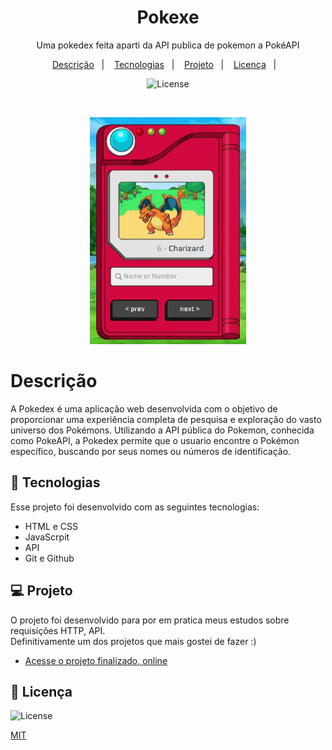 <h1 align="center"> Pokexe </h1>

<p align="center">Uma pokedex feita aparti da API publica de pokemon a PokéAPI<br/>
</p>

<p align="center">
  <a href="#-descrição">Descrição</a>&nbsp;&nbsp;&nbsp;|&nbsp;&nbsp;&nbsp;
  <a href="#-tecnologias">Tecnologias</a>&nbsp;&nbsp;&nbsp;|&nbsp;&nbsp;&nbsp;
  <a href="#-projeto">Projeto</a>&nbsp;&nbsp;&nbsp;|&nbsp;&nbsp;&nbsp;
  <a href="#-licença">Licença</a>&nbsp;&nbsp;&nbsp;|&nbsp;&nbsp;&nbsp;
</p>

<p align="center">
  <img alt="License" src="https://img.shields.io/static/v1?label=license&message=MIT&color=49AA26&labelColor=000000">
</p>

<br>
<p align="center" >
  <img width="250" alt="Tela Inicial" src="./image/initiPokedex.jpeg">
</p>


# Descrição

A Pokedex é uma aplicação web desenvolvida com o objetivo de proporcionar uma experiência completa de pesquisa e exploração do vasto universo dos Pokémons. Utilizando a API pública do Pokemon, conhecida como PokeAPI, a Pokedex permite que o usuario encontre o Pokémon específico, buscando por seus nomes ou números de identificação.

## 🚀 Tecnologias

Esse projeto foi desenvolvido com as seguintes tecnologias:

- HTML e CSS
- JavaScrpit
- API
- Git e Github

## 💻 Projeto

<p> 
  O projeto foi desenvolvido para por em pratica meus estudos sobre requisições HTTP, API.<br>
  Definitivamente um dos projetos que mais gostei de fazer :)
  </p>
  
- [Acesse o projeto finalizado, online](https://lucca7r.github.io/pokedex/)


## 👋 Licença
<p>
<img alt="License" src="https://img.shields.io/static/v1?label=license&message=MIT&color=49AA26&labelColor=000000">
</p>

[MIT](https://choosealicense.com/licenses/mit/)
